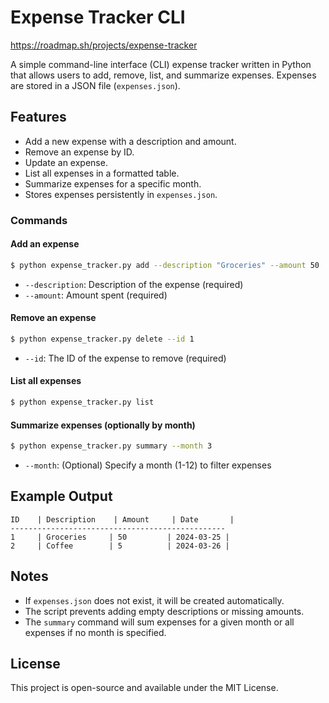 # Expense Tracker CLI

https://roadmap.sh/projects/expense-tracker

A simple command-line interface (CLI) expense tracker written in Python that allows users to add, remove, list, and summarize expenses. Expenses are stored in a JSON file (`expenses.json`).

## Features
- Add a new expense with a description and amount.
- Remove an expense by ID.
- Update an expense.
- List all expenses in a formatted table.
- Summarize expenses for a specific month.
- Stores expenses persistently in `expenses.json`.


### Commands

#### Add an expense
```sh
$ python expense_tracker.py add --description "Groceries" --amount 50
```
- `--description`: Description of the expense (required)
- `--amount`: Amount spent (required)

#### Remove an expense
```sh
$ python expense_tracker.py delete --id 1
```
- `--id`: The ID of the expense to remove (required)

#### List all expenses
```sh
$ python expense_tracker.py list
```

#### Summarize expenses (optionally by month)
```sh
$ python expense_tracker.py summary --month 3
```
- `--month`: (Optional) Specify a month (1-12) to filter expenses

## Example Output
```
ID    | Description    | Amount     | Date       |
------------------------------------------------
1     | Groceries     | 50         | 2024-03-25 |
2     | Coffee        | 5          | 2024-03-26 |
```

## Notes
- If `expenses.json` does not exist, it will be created automatically.
- The script prevents adding empty descriptions or missing amounts.
- The `summary` command will sum expenses for a given month or all expenses if no month is specified.

## License
This project is open-source and available under the MIT License.



